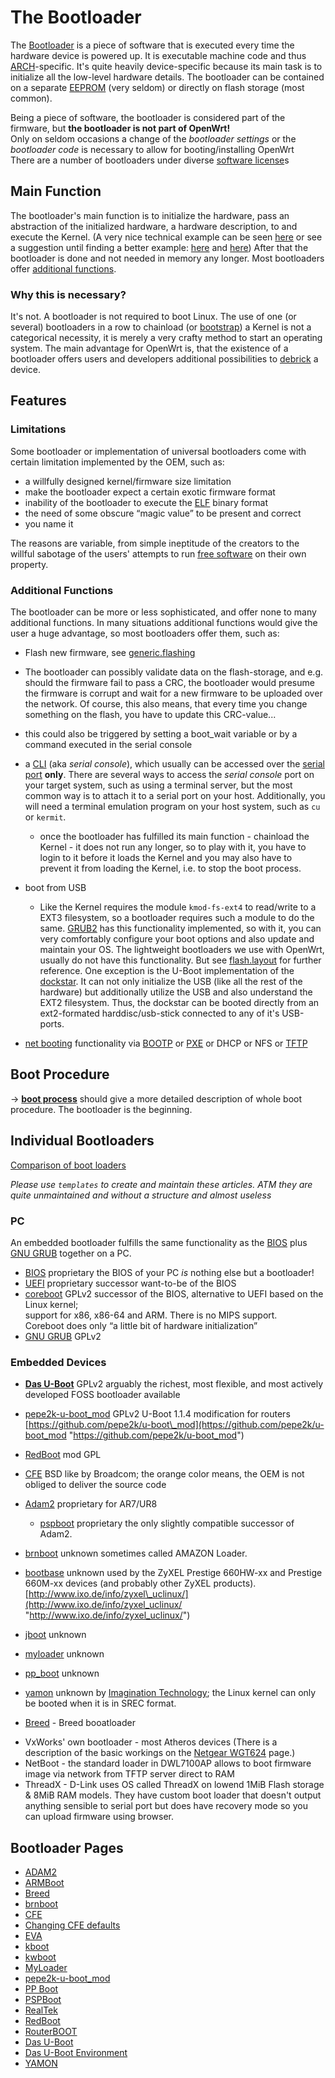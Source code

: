 # The Bootloader

The [Bootloader](https://en.wikipedia.org/wiki/Bootloader "https://en.wikipedia.org/wiki/Bootloader") is a piece of software that is executed every time the hardware device is powered up. It is executable machine code and thus [ARCH](/docs/techref/hardware/cpu#the_isa_instruction_set_architecture "docs:techref:hardware:cpu")-specific. It's quite heavily device-specific because its main task is to initialize all the low-level hardware details. The bootloader can be contained on a separate [EEPROM](https://en.wikipedia.org/wiki/EEPROM "https://en.wikipedia.org/wiki/EEPROM") (very seldom) or directly on flash storage (most common).

Being a piece of software, the bootloader is considered part of the firmware, but **the bootloader is not part of OpenWrt!**  
Only on seldom occasions a change of the *bootloader settings* or the *bootloader code* is necessary to allow for booting/installing OpenWrt  
There are a number of bootloaders under diverse [software license](https://en.wikipedia.org/wiki/software%20license "https://en.wikipedia.org/wiki/software license")s

## Main Function

The bootloader's main function is to initialize the hardware, pass an abstraction of the initialized hardware, a hardware description, to and execute the Kernel. (A very nice technical example can be seen [here](https://web.archive.org/web/20111219072809/http://www.wehavemorefun.de/fritzbox/index.php/ADAM2 "https://web.archive.org/web/20111219072809/http://www.wehavemorefun.de/fritzbox/index.php/ADAM2") or see a suggestion until finding a better example: [here](https://www.moritz.systems/blog/before-the-bsd-kernel-starts-part-one-on-amd64/ "https://www.moritz.systems/blog/before-the-bsd-kernel-starts-part-one-on-amd64/") and [here](https://0xax.gitbooks.io/linux-insides/content/Booting/linux-bootstrap-1.html "https://0xax.gitbooks.io/linux-insides/content/Booting/linux-bootstrap-1.html")) After that the bootloader is done and not needed in memory any longer. Most bootloaders offer [additional functions](#additional_functions "docs:techref:bootloader ↵").

### Why this is necessary?

It's not. A bootloader is not required to boot Linux. The use of one (or several) bootloaders in a row to chainload (or [bootstrap](https://en.wikipedia.org/wiki/Bootstrapping%20%28computing%29 "https://en.wikipedia.org/wiki/Bootstrapping (computing)")) a Kernel is not a categorical necessity, it is merely a very crafty method to start an operating system. The main advantage for OpenWrt is, that the existence of a bootloader offers users and developers additional possibilities to [debrick](/docs/guide-user/troubleshooting/generic.debrick "docs:guide-user:troubleshooting:generic.debrick") a device.

## Features

### Limitations

Some bootloader or implementation of universal bootloaders come with certain limitation implemented by the OEM, such as:

- a willfully designed kernel/firmware size limitation
- make the bootloader expect a certain exotic firmware format
- inability of the bootloader to execute the [ELF](https://en.wikipedia.org/wiki/Executable%20and%20Linkable%20Format "https://en.wikipedia.org/wiki/Executable and Linkable Format") binary format
- the need of some obscure “magic value” to be present and correct
- you name it

The reasons are variable, from simple ineptitude of the creators to the willful sabotage of the users' attempts to run [free software](https://en.wikipedia.org/wiki/free%20software "https://en.wikipedia.org/wiki/free software") on their own property.

### Additional Functions

The bootloader can be more or less sophisticated, and offer none to many additional functions. In many situations additional functions would give the user a huge advantage, so most bootloaders offer them, such as:

- Flash new firmware, see [generic.flashing](/docs/guide-user/installation/generic.flashing "docs:guide-user:installation:generic.flashing")
- The bootloader can possibly validate data on the flash-storage, and e.g. should the firmware fail to pass a CRC, the bootloader would presume the firmware is corrupt and wait for a new firmware to be uploaded over the network. Of course, this also means, that every time you change something on the flash, you have to update this CRC-value...
- this could also be triggered by setting a boot\_wait variable or by a command executed in the serial console
- a [CLI](https://en.wikipedia.org/wiki/Command-line%20interface "https://en.wikipedia.org/wiki/Command-line interface") (aka *serial console*), which usually can be accessed over the [serial port](/docs/techref/hardware/port.serial "docs:techref:hardware:port.serial") **only**. There are several ways to access the *serial console* port on your target system, such as using a terminal server, but the most common way is to attach it to a serial port on your host. Additionally, you will need a terminal emulation program on your host system, such as `cu` or `kermit`.
  
  - once the bootloader has fulfilled its main function - chainload the Kernel - it does not run any longer, so to play with it, you have to login to it before it loads the Kernel and you may also have to prevent it from loading the Kernel, i.e. to stop the boot process.
- boot from USB
  
  - Like the Kernel requires the module `kmod-fs-ext4` to read/write to a EXT3 filesystem, so a bootloader requires such a module to do the same. [GRUB2](https://en.wikipedia.org/wiki/GRUB2 "https://en.wikipedia.org/wiki/GRUB2") has this functionality implemented, so with it, you can very comfortably configure your boot options and also update and maintain your OS. The lightweight bootloaders we use with OpenWrt, usually do not have this functionality. But see [flash.layout](/docs/techref/flash.layout "docs:techref:flash.layout") for further reference. One exception is the U-Boot implementation of the [dockstar](/toh/seagate/dockstar "toh:seagate:dockstar"). It can not only initialize the USB (like all the rest of the hardware) but additionally utilize the USB and also understand the EXT2 filesystem. Thus, the dockstar can be booted directly from an ext2-formated harddisc/usb-stick connected to any of it's USB-ports.
- [net booting](/inbox/howto/netboot "inbox:howto:netboot") functionality via [BOOTP](https://en.wikipedia.org/wiki/Bootstrap%20Protocol "https://en.wikipedia.org/wiki/Bootstrap Protocol") or [PXE](https://en.wikipedia.org/wiki/Preboot%20Execution%20Environment "https://en.wikipedia.org/wiki/Preboot Execution Environment") or DHCP or NFS or [TFTP](https://en.wikipedia.org/wiki/Trivial%20File%20Transfer%20Protocol "https://en.wikipedia.org/wiki/Trivial File Transfer Protocol")

## Boot Procedure

→ [**boot process**](/docs/techref/process.boot "docs:techref:process.boot") should give a more detailed description of whole boot procedure. The bootloader is the beginning.

## Individual Bootloaders

[Comparison of boot loaders](https://en.wikipedia.org/wiki/Comparison%20of%20boot%20loaders "https://en.wikipedia.org/wiki/Comparison of boot loaders")

*Please use `templates` to create and maintain these articles. ATM they are quite unmaintained and without a structure and almost useless*

### PC

An embedded bootloader fulfills the same functionality as the [BIOS](https://en.wikipedia.org/wiki/BIOS "https://en.wikipedia.org/wiki/BIOS") plus [GNU GRUB](https://en.wikipedia.org/wiki/GNU%20GRUB "https://en.wikipedia.org/wiki/GNU GRUB") together on a PC.

- [BIOS](https://en.wikipedia.org/wiki/BIOS "https://en.wikipedia.org/wiki/BIOS") proprietary the BIOS of your PC *is* nothing else but a bootloader!
- [UEFI](https://en.wikipedia.org/wiki/Extensible%20Firmware%20Interface "https://en.wikipedia.org/wiki/Extensible Firmware Interface") proprietary successor want-to-be of the BIOS
- [coreboot](https://en.wikipedia.org/wiki/coreboot "https://en.wikipedia.org/wiki/coreboot") GPLv2 successor of the BIOS, alternative to UEFI based on the Linux kernel;  
  support for x86, x86-64 and ARM. There is no MIPS support.  
  Coreboot does only “a little bit of hardware initialization”
- [GNU GRUB](https://en.wikipedia.org/wiki/GNU%20GRUB "https://en.wikipedia.org/wiki/GNU GRUB") GPLv2

### Embedded Devices

- [**Das U-Boot**](/docs/techref/bootloader/uboot "docs:techref:bootloader:uboot") GPLv2 arguably the richest, most flexible, and most actively developed FOSS bootloader available
- [pepe2k-u-boot\_mod](/docs/techref/bootloader/pepe2k "docs:techref:bootloader:pepe2k") GPLv2 U-Boot 1.1.4 modification for routers [https://github.com/pepe2k/u-boot\_mod](https://github.com/pepe2k/u-boot_mod "https://github.com/pepe2k/u-boot_mod")
- [RedBoot](/docs/techref/bootloader/redboot "docs:techref:bootloader:redboot") mod GPL
- [CFE](/docs/techref/bootloader/cfe "docs:techref:bootloader:cfe") BSD like by Broadcom; the orange color means, the OEM is not obliged to deliver the source code
- [Adam2](/docs/techref/bootloader/adam2 "docs:techref:bootloader:adam2") proprietary for AR7/UR8
  
  - [pspboot](/docs/techref/bootloader/pspboot "docs:techref:bootloader:pspboot") proprietary the only slightly compatible successor of Adam2.
- [brnboot](/docs/techref/bootloader/brnboot "docs:techref:bootloader:brnboot") unknown sometimes called AMAZON Loader.
- [bootbase](/docs/techref/bootloader/bootbase "docs:techref:bootloader:bootbase") unknown used by the ZyXEL Prestige 660HW-xx and Prestige 660M-xx devices (and probably other ZyXEL products). [http://www.ixo.de/info/zyxel\_uclinux/](http://www.ixo.de/info/zyxel_uclinux/ "http://www.ixo.de/info/zyxel_uclinux/")
- [jboot](/docs/techref/bootloader/jboot "docs:techref:bootloader:jboot") unknown
- [myloader](/docs/techref/bootloader/myloader "docs:techref:bootloader:myloader") unknown
- [pp\_boot](/docs/techref/bootloader/pp_boot "docs:techref:bootloader:pp_boot") unknown
- [yamon](/docs/techref/bootloader/yamon "docs:techref:bootloader:yamon") unknown by [Imagination Technology](https://en.wikipedia.org/wiki/Imagination%20Technology "https://en.wikipedia.org/wiki/Imagination Technology"); the Linux kernel can only be booted when it is in SREC format.
- [Breed](/docs/techref/bootloader/breed "docs:techref:bootloader:breed") - Breed booatloader

<!--THE END-->

- VxWorks' own bootloader - most Atheros devices (There is a description of the basic workings on the [Netgear WGT624](/oldwiki/openwrtdocs/hardware/netgear/wgt624 "oldwiki:openwrtdocs:hardware:netgear:wgt624") page.)
- NetBoot - the standard loader in DWL7100AP allows to boot firmware image via network from TFTP server direct to RAM
- ThreadX - D-Link uses OS called ThreadX on lowend 1MiB Flash storage &amp; 8MiB RAM models. They have custom boot loader that doesn't output anything sensible to serial port but does have recovery mode so you can upload firmware using browser.

## Bootloader Pages

- [ADAM2](/docs/techref/bootloader/adam2 "docs:techref:bootloader:adam2")
- [ARMBoot](/docs/techref/bootloader/armboot "docs:techref:bootloader:armboot")
- [Breed](/docs/techref/bootloader/breed "docs:techref:bootloader:breed")
- [brnboot](/docs/techref/bootloader/brnboot "docs:techref:bootloader:brnboot")
- [CFE](/docs/techref/bootloader/cfe "docs:techref:bootloader:cfe")
- [Changing CFE defaults](/docs/techref/bootloader/cfe/changing.defaults "docs:techref:bootloader:cfe:changing.defaults")
- [EVA](/docs/techref/bootloader/eva "docs:techref:bootloader:eva")
- [kboot](/docs/techref/bootloader/kboot "docs:techref:bootloader:kboot")
- [kwboot](/docs/techref/bootloader/kwboot "docs:techref:bootloader:kwboot")
- [MyLoader](/docs/techref/bootloader/myloader "docs:techref:bootloader:myloader")
- [pepe2k-u-boot\_mod](/docs/techref/bootloader/pepe2k "docs:techref:bootloader:pepe2k")
- [PP Boot](/docs/techref/bootloader/pp_boot "docs:techref:bootloader:pp_boot")
- [PSPBoot](/docs/techref/bootloader/pspboot "docs:techref:bootloader:pspboot")
- [RealTek](/docs/techref/bootloader/realtek "docs:techref:bootloader:realtek")
- [RedBoot](/docs/techref/bootloader/redboot "docs:techref:bootloader:redboot")
- [RouterBOOT](/docs/techref/bootloader/routerboot "docs:techref:bootloader:routerboot")
- [Das U-Boot](/docs/techref/bootloader/uboot "docs:techref:bootloader:uboot")
- [Das U-Boot Environment](/docs/techref/bootloader/uboot.config "docs:techref:bootloader:uboot.config")
- [YAMON](/docs/techref/bootloader/yamon "docs:techref:bootloader:yamon")
